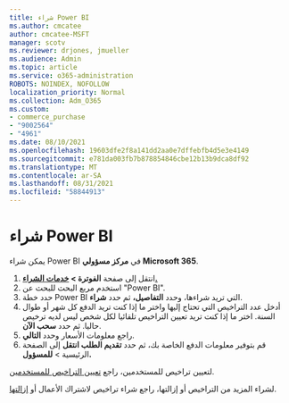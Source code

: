 ```yaml
---
title: شراء Power BI
ms.author: cmcatee
author: cmcatee-MSFT
manager: scotv
ms.reviewer: drjones, jmueller
ms.audience: Admin
ms.topic: article
ms.service: o365-administration
ROBOTS: NOINDEX, NOFOLLOW
localization_priority: Normal
ms.collection: Adm_O365
ms.custom:
- commerce_purchase
- "9002564"
- "4961"
ms.date: 08/10/2021
ms.openlocfilehash: 19603dfe2f8a141dd2aa0e7dffebfb4d5e3e4149
ms.sourcegitcommit: e781da003fb7b878854846cbe12b13b9dca8df92
ms.translationtype: MT
ms.contentlocale: ar-SA
ms.lasthandoff: 08/31/2021
ms.locfileid: "58844913"
---
```

# <a name="purchase-power-bi"></a>شراء Power BI

يمكن شراء Power BI في **مركز مسؤولي Microsoft 365**.

1. انتقل إلى صفحة **الفوترة > [خدمات الشراء.](https://go.microsoft.com/fwlink/p/?linkid=868433)**
2. استخدم مربع البحث للبحث عن "Power BI".
3. حدد خطة Power BI التي تريد شراءها، وحدد **التفاصيل،** ثم حدد **شراء**.
4. أدخل عدد التراخيص التي تحتاج إليها واختر ما إذا كنت تريد الدفع كل شهر أو طوال السنة. اختر ما إذا كنت تريد تعيين التراخيص تلقائيا لكل شخص ليس لديه ترخيص حاليا. ثم حدد **سحب الآن**.
5. راجع معلومات الأسعار وحدد **التالي**.
6. قم بتوفير معلومات الدفع الخاصة بك، ثم حدد **تقديم الطلب انتقل** إلى الصفحة الرئيسية  >  **للمسؤول.**

لتعيين تراخيص للمستخدمين، راجع [تعيين التراخيص للمستخدمين](https://docs.microsoft.com/microsoft-365/admin/manage/assign-licenses-to-users).

لشراء المزيد من التراخيص أو إزالتها، راجع شراء تراخيص لاشتراك الأعمال أو [إزالتها](https://docs.microsoft.com/microsoft-365/commerce/licenses/buy-licenses).